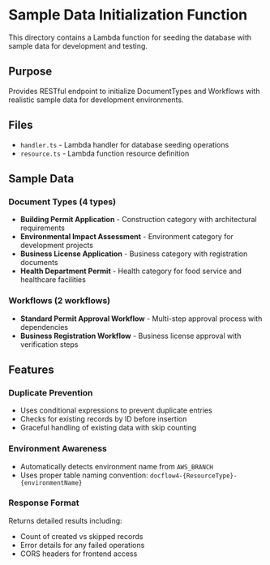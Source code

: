 # Sample Data Initialization Function

This directory contains a Lambda function for seeding the database with sample data for development and testing.

## Purpose
Provides RESTful endpoint to initialize DocumentTypes and Workflows with realistic sample data for development environments.

## Files
- `handler.ts` - Lambda handler for database seeding operations
- `resource.ts` - Lambda function resource definition

## Sample Data

### Document Types (4 types)
- **Building Permit Application** - Construction category with architectural requirements
- **Environmental Impact Assessment** - Environment category for development projects
- **Business License Application** - Business category with registration documents
- **Health Department Permit** - Health category for food service and healthcare facilities

### Workflows (2 workflows)
- **Standard Permit Approval Workflow** - Multi-step approval process with dependencies
- **Business Registration Workflow** - Business license approval with verification steps

## Features

### Duplicate Prevention
- Uses conditional expressions to prevent duplicate entries
- Checks for existing records by ID before insertion
- Graceful handling of existing data with skip counting

### Environment Awareness
- Automatically detects environment name from `AWS_BRANCH`
- Uses proper table naming convention: `docflow4-{ResourceType}-{environmentName}`

### Response Format
Returns detailed results including:
- Count of created vs skipped records
- Error details for any failed operations
- CORS headers for frontend access